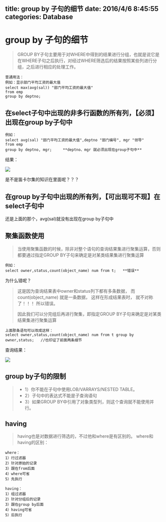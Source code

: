 title: group by 子句的细节
date: 2016/4/6 8:45:55  
categories: Database
---


# group by 子句的细节 #
> GROUP BY子句主要用于对WHERE中得到的结果进行分组，也就是说它是在WHERE子句之后执行，对经过WHERE筛选后的结果按照某些列进行分组，之后进行相应的处理工作。

	普通用法：
	例如：显示部门平均工资的最大值
	select max(avg(sal)) "部门平均工资的最大值"
	from emp
	group by deptno;


## 在select子句中出现的非多行函数的所有列，【必须】出现在group by子句中 ##
	例如：
	select avg(sal) "部门平均工资的最大值",deptno "部门编号", mgr "领导"
	from emp
	group by deptno, mgr;     **deptno、mgr 就必须出现在group子句中**

结果：

![](C:\Users\Administrator\Desktop\TheLastTaskOf\博客的html文件\Database\图片\groupby子句的细节1.jpg)

是不是笛卡尔集的知识在里面呢？？？

## 在group by子句中出现的所有列，【可出现可不现】在select子句中 ##
还是上面的那个，avg(sal)就没有出现在group by子句中 

## 聚集函数使用 ##
> 当使用聚集函数的时候，除非对整个语句的查询结果集进行聚集运算，否则都要通过指定GROUP BY子句来确定是对某类结果集进行聚集运算

	例如：
	select owner,status,count(object_name) num from t;   **错误**
为什么错呢？
> 这是因为查询结果表中owner和status列下都有多条数据， 而count(object_name)  就是一条数据， 这样在形成结果表时， 就不对称了！！！ 所以错误。
> 
> 因此我们可以分完组后再进行聚集，即指定GROUP BY子句来确定是对某类结果集进行聚集运算

	上面那条语句可以改成这样：
	select owner,status,count(object_name) num from t group by owner,status;   //也印证了前面两条细节
查询结果：

![](C:\Users\Administrator\Desktop\TheLastTaskOf\博客的html文件\Database\图片\groupby子句的细节2.jpg)


## group by子句的限制 ##

> - 1）你不能在子句中使用LOB/VARRAYS/NESTED TABLE。
> - 2）子句中的表达式不能是子查询语句
> - 3）如果GROUP BY中引用了对象类型列，则这个查询就不能使用并行。

## having ##
> having也是对数据进行筛选的，不过他和where是有区别的。
> where和having的区别：

	where：
	1）行过滤器
	2）针对原始的记录
	3）跟在from后面
	4）where可省
	5）先执行
	
	having：
	1）组过滤器
	2）针对分组后的记录
	3）跟在group by后面
	4）having可省
	5）后执行

